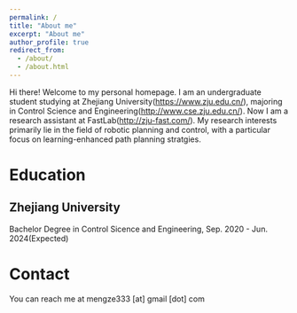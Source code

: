 ```yaml
---
permalink: /
title: "About me"
excerpt: "About me"
author_profile: true
redirect_from: 
  - /about/
  - /about.html
---
```


Hi there! Welcome to my personal homepage. I am an undergraduate student studying at Zhejiang University(https://www.zju.edu.cn/), majoring in Control Science and Engineering(http://www.cse.zju.edu.cn/). Now I am a research assistant at FastLab(http://zju-fast.com/). My research interests primarily lie in the field of robotic planning and control, with a particular focus on learning-enhanced path planning stratgies.

Education
======

Zhejiang University
------
Bachelor Degree in Control Sicence and Engineering, Sep. 2020 - Jun. 2024(Expected)

Contact
======
You can reach me at mengze333 [at] gmail [dot] com
